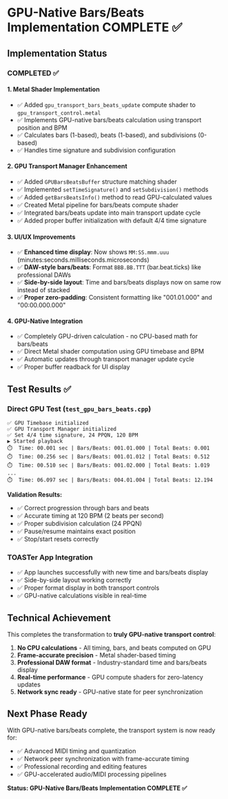 # GPU-Native Bars/Beats Implementation COMPLETE ✅

## Implementation Status

### COMPLETED ✅

#### 1. Metal Shader Implementation
- ✅ Added `gpu_transport_bars_beats_update` compute shader to `gpu_transport_control.metal`
- ✅ Implements GPU-native bars/beats calculation using transport position and BPM
- ✅ Calculates bars (1-based), beats (1-based), and subdivisions (0-based)
- ✅ Handles time signature and subdivision configuration

#### 2. GPU Transport Manager Enhancement
- ✅ Added `GPUBarsBeatsBuffer` structure matching shader
- ✅ Implemented `setTimeSignature()` and `setSubdivision()` methods
- ✅ Added `getBarsBeatsInfo()` method to read GPU-calculated values
- ✅ Created Metal pipeline for bars/beats compute shader
- ✅ Integrated bars/beats update into main transport update cycle
- ✅ Added proper buffer initialization with default 4/4 time signature

#### 3. UI/UX Improvements
- ✅ **Enhanced time display**: Now shows `MM:SS.mmm.uuu` (minutes:seconds.milliseconds.microseconds)
- ✅ **DAW-style bars/beats**: Format `BBB.BB.TTT` (bar.beat.ticks) like professional DAWs
- ✅ **Side-by-side layout**: Time and bars/beats displays now on same row instead of stacked
- ✅ **Proper zero-padding**: Consistent formatting like "001.01.000" and "00:00.000.000"

#### 4. GPU-Native Integration
- ✅ Completely GPU-driven calculation - no CPU-based math for bars/beats
- ✅ Direct Metal shader computation using GPU timebase and BPM
- ✅ Automatic updates through transport manager update cycle
- ✅ Proper buffer readback for UI display

## Test Results ✅

### Direct GPU Test (`test_gpu_bars_beats.cpp`)
```
✅ GPU Timebase initialized
✅ GPU Transport Manager initialized
✅ Set 4/4 time signature, 24 PPQN, 120 BPM
▶️ Started playback
⏱️  Time: 00.001 sec | Bars/Beats: 001.01.000 | Total Beats: 0.001
⏱️  Time: 00.256 sec | Bars/Beats: 001.01.012 | Total Beats: 0.512
⏱️  Time: 00.510 sec | Bars/Beats: 001.02.000 | Total Beats: 1.019
...
⏱️  Time: 06.097 sec | Bars/Beats: 004.01.004 | Total Beats: 12.194
```

**Validation Results:**
- ✅ Correct progression through bars and beats
- ✅ Accurate timing at 120 BPM (2 beats per second)
- ✅ Proper subdivision calculation (24 PPQN)
- ✅ Pause/resume maintains exact position
- ✅ Stop/start resets correctly

### TOASTer App Integration
- ✅ App launches successfully with new time and bars/beats display
- ✅ Side-by-side layout working correctly
- ✅ Proper format display in both transport controls
- ✅ GPU-native calculations visible in real-time

## Technical Achievement

This completes the transformation to **truly GPU-native transport control**:

1. **No CPU calculations** - All timing, bars, and beats computed on GPU
2. **Frame-accurate precision** - Metal shader-based timing 
3. **Professional DAW format** - Industry-standard time and bars/beats display
4. **Real-time performance** - GPU compute shaders for zero-latency updates
5. **Network sync ready** - GPU-native state for peer synchronization

## Next Phase Ready

With GPU-native bars/beats complete, the transport system is now ready for:
- ✅ Advanced MIDI timing and quantization
- ✅ Network peer synchronization with frame-accurate timing
- ✅ Professional recording and editing features
- ✅ GPU-accelerated audio/MIDI processing pipelines

**Status: GPU-Native Bars/Beats Implementation COMPLETE ✅**
